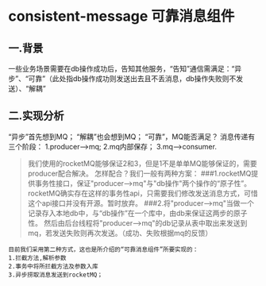 # consistent-message 可靠消息组件
## 一.背景
一些业务场景需要在db操作成功后，告知其他服务，“告知”通信需满足：“异步”、“可靠”（此处指db操作成功则发送出去且不丢消息，db操作失败则不发送）、“解耦”
## 二.实现分析
   “异步”首先想到MQ；
   “解耦”也会想到MQ；
   “可靠”，MQ能否满足？
消息传递有三个阶段：
   1.producer—>mq; 
   2.mq内部保存；
   3.mq—>consumer.
         
>我们使用的rocketMQ能够保证2和3，但是1不是单单MQ能够保证的，需要producer配合解决。
>怎样配合？我们一般有两种方案：
>###1.rocketMQ提供事务性接口，保证"producer–>mq"与"db操作"两个操作的“原子性”。
>rocketMQ确实存在这样的事务性api，只需要我们修改发送消息方式，可惜这个api接口并没有开源。暂时放弃。
>###2.将"producer–>mq"当做一个记录存入本地db中，与“db操作”在一个库中，由db来保证这两步的原子性。
>然后由后台线程将"producer–>mq"的db记录从表中取出来发送到mq，若发送失败则再次发送。（成功、失败根据mq的反馈）
   
    目前我们采用第二种方式，这也是所介绍的“可靠消息组件”所要实现的：
    1.拦截方法,解析参数
    2.事务中将所拦截方法及参数入库
    3.异步捞取消息发送到rocketMQ；